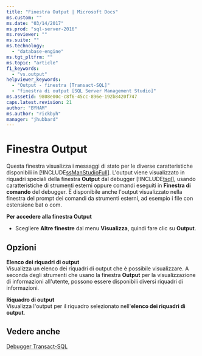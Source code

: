 ```yaml
---
title: "Finestra Output | Microsoft Docs"
ms.custom: ""
ms.date: "03/14/2017"
ms.prod: "sql-server-2016"
ms.reviewer: ""
ms.suite: ""
ms.technology: 
  - "database-engine"
ms.tgt_pltfrm: ""
ms.topic: "article"
f1_keywords: 
  - "vs.output"
helpviewer_keywords: 
  - "Output - finestra [Transact-SQL]"
  - "finestra di output [SQL Server Management Studio]"
ms.assetid: 9808e00c-c8f6-45cc-896e-192b8420f747
caps.latest.revision: 21
author: "BYHAM"
ms.author: "rickbyh"
manager: "jhubbard"
---
```

# Finestra Output
  Questa finestra visualizza i messaggi di stato per le diverse caratteristiche disponibili in [!INCLUDE[ssManStudioFull](../../includes/ssmanstudiofull-md.md)]. L'output viene visualizzato in riquadri speciali della finestra **Output** dal debugger [!INCLUDE[tsql](../../includes/tsql-md.md)], usando caratteristiche di strumenti esterni oppure comandi eseguiti in **Finestra di comando** del debugger. È disponibile anche l'output visualizzato nella finestra del prompt dei comandi da strumenti esterni, ad esempio i file con estensione bat o com.  
  
 **Per accedere alla finestra Output**  
  
-   Scegliere **Altre finestre** dal menu **Visualizza**, quindi fare clic su **Output**.  
  
## Opzioni  
 **Elenco dei riquadri di output**  
 Visualizza un elenco dei riquadri di output che è possibile visualizzare. A seconda degli strumenti che usano la finestra **Output** per la visualizzazione di informazioni all'utente, possono essere disponibili diversi riquadri di informazioni.  
  
 **Riquadro di output**  
 Visualizza l'output per il riquadro selezionato nell'**elenco dei riquadri di output**.  
  
## Vedere anche  
 [Debugger Transact-SQL](../../relational-databases/scripting/transact-sql-debugger.md)  
  
  